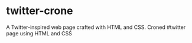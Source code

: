 # twitter-crone
A Twitter-inspired web page crafted with HTML and CSS. Croned #twitter page using HTML and CSS
